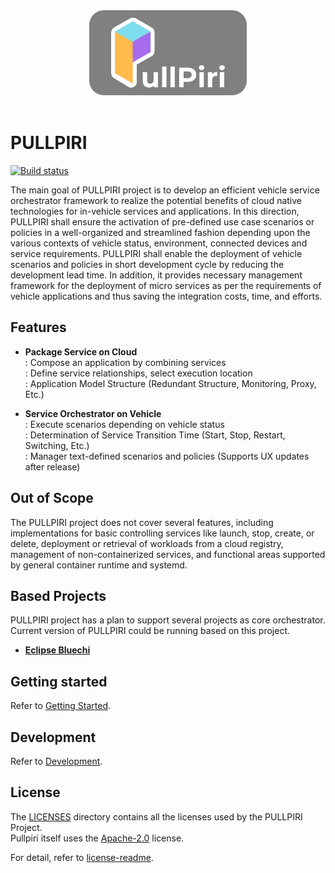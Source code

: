 <!--
SPDX-FileCopyrightText: Copyright 2024 LG Electronics Inc.

SPDX-License-Identifier: Apache-2.0
-->

<div align="center">
    <img alt="Shows Pullpiri logo" src="doc/images/Pullpiri.svg"
        width="50%"
    />
</div>
<br>

# PULLPIRI

[![Build status](https://github.com/eclipse-pullpiri/pullpiri/actions/workflows/build.yml/badge.svg?branch=main)](https://github.com/eclipse-pullpiri/pullpiri/actions/workflows/build.yml)

The main goal of PULLPIRI project is to develop an efficient vehicle service
orchestrator framework to realize the potential benefits of cloud native
technologies for in-vehicle services and applications. In this direction,
PULLPIRI shall ensure the activation of pre-defined use case scenarios or
policies in a well-organized and streamlined fashion depending upon the various
contexts of vehicle status, environment, connected devices and service
requirements. PULLPIRI shall enable the deployment of vehicle scenarios and
policies in short development cycle by reducing the development lead time. In
addition, it provides necessary management framework for the deployment of
micro services as per the requirements of vehicle applications and thus saving
the integration costs, time, and efforts.

## Features

- **Package Service on Cloud**  
: Compose an application by combining services  
: Define service relationships, select execution location  
: Application Model Structure (Redundant Structure, Monitoring, Proxy, Etc.)

- **Service Orchestrator on Vehicle**  
: Execute scenarios depending on vehicle status  
: Determination of Service Transition Time (Start, Stop, Restart, Switching, Etc.)  
: Manager text-defined scenarios and policies (Supports UX updates after release)

## Out of Scope

The PULLPIRI project does not cover several features, including implementations
for basic controlling services like launch, stop, create, or delete, deployment
or retrieval of workloads from a cloud registry, management of
non-containerized services, and functional areas supported by general container
runtime and systemd.

## Based Projects

PULLPIRI project has a plan to support several projects as core orchestrator.
Current version of PULLPIRI could be running based on this project.

- **[Eclipse Bluechi](https://github.com/eclipse-bluechi/bluechi/tree/main)**

## Getting started

Refer to [Getting Started](/doc/docs/getting-started.md).

## Development

Refer to [Development](/doc/docs/developments.md).

## License

The [LICENSES](/LICENSES) directory contains all the licenses used by the
PULLPIRI Project.  
Pullpiri itself uses the [Apache-2.0](/LICENSES/Apache-2.0.txt) license.

For detail, refer to [license-readme](/LICENSES/README.md).

<!-- markdownlint-disable-file MD033 no-inline-html -->
<!-- markdownlint-disable-file MD041 first-line-heading -->
